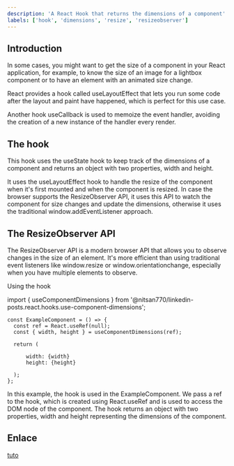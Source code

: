 ```yaml
---
description: 'A React Hook that returns the dimensions of a component'
labels: ['hook', 'dimensions', 'resize', 'resizeobserver']
---
```


## Introduction

In some cases, you might want to get the size of a component in your React application, for example, to know the size of an image for a lightbox component or to have an element with an animated size change.

React provides a hook called useLayoutEffect that lets you run some code after the layout and paint have happened, which is perfect for this use case.

Another hook useCallback is used to memoize the event handler, avoiding the creation of a new instance of the handler every render.

## The hook

This hook uses the useState hook to keep track of the dimensions of a component and returns an object with two properties, width and height.

It uses the useLayoutEffect hook to handle the resize of the component when it's first mounted and when the component is resized. In case the browser supports the ResizeObserver API, it uses this API to watch the component for size changes and update the dimensions, otherwise it uses the traditional window.addEventListener approach.

## The ResizeObserver API

The ResizeObserver API is a modern browser API that allows you to observe changes in the size of an element. It's more efficient than using traditional event listeners like window.resize or window.orientationchange, especially when you have multiple elements to observe.

Using the hook

import { useComponentDimensions } from '@nitsan770/linkedin-posts.react.hooks.use-component-dimensions';

    const ExampleComponent = () => {
      const ref = React.useRef(null);
      const { width, height } = useComponentDimensions(ref);

      return (

          width: {width}
          height: {height}

      );
    };

In this example, the hook is used in the ExampleComponent. We pass a ref to the hook, which is created using React.useRef and is used to access the DOM node of the component. The hook returns an object with two properties, width and height representing the dimensions of the component.

## Enlace

[tuto](https://bit.cloud/nitsan770/linkedin-posts/react/hooks/use-component-dimensions/~code/use-component-dimensions.docs.mdx)
